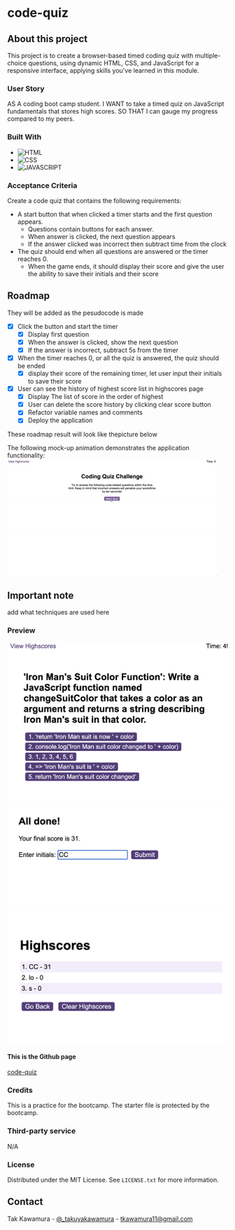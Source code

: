 # code-quiz

## About this project

This project is to create a browser-based timed coding quiz with multiple-choice questions, using dynamic HTML, CSS, and JavaScript for a responsive interface, applying skills you've learned in this module.

### User Story

AS A coding boot camp student.
I WANT to take a timed quiz on JavaScript fundamentals that stores high scores.
SO THAT I can gauge my progress compared to my peers.

### Built With

- ![HTML]
- ![CSS]
- ![JAVASCRIPT]

### Acceptance Criteria

Create a code quiz that contains the following requirements:

- A start button that when clicked a timer starts and the first question appears.
  - Questions contain buttons for each answer.
  - When answer is clicked, the next question appears
  - If the answer clicked was incorrect then subtract time from the clock
- The quiz should end when all questions are answered or the timer reaches 0.
  - When the game ends, it should display their score and give the user the ability to save their initials and their score

## Roadmap

They will be added as the pesudocode is made

- [x] Click the button and start the timer
  - [x] Display first question
  - [x] When the answer is clicked, show the next question
  - [x] If the answer is incorrect, subtract 5s from the timer
- [x] When the timer reaches 0, or all the quiz is answered, the quiz should be ended
  - [x] display their score of the remaining timer, let user input their initials to save their score
- [x] User can see the history of highest score list in highscores page
  - [x] Display The list of score in the order of highest
  - [x] User can delete the score history by clicking clear score button
  - [x] Refactor variable names and comments
  - [x] Deploy the application

These roadmap result will look like thepicture below

The following mock-up animation demonstrates the application functionality:
![Animation of code quiz. Presses button to start quiz. Clicks the button for the answer to each question, displays if answer was correct or incorrect. Quiz finishes and displays high scores. User adds their intials, then clears their intials and starts over.](./assets/guide/08-web-apis-challenge-demo.gif)

## Important note

add what techniques are used here

### Preview

![Preview](./assets/images/demo.png)
![Preview](./assets/images/demo2.png)
![Preview](./assets/images/demo3.png)

#### This is the Github page

[code-quiz](https://sebecjeanluc.github.io/code-quiz/)

### Credits

This is a practice for the bootcamp. The starter file is protected by the bootcamp.

### Third-party service

N/A

### License

Distributed under the MIT License. See `LICENSE.txt` for more information.

## Contact

Tak Kawamura - [@\_takuyakawamura](https://twitter.com/_takuyakawamura) - tkawamura11@gmail.com

<!-- MARKDOWN LINKS & IMAGES -->
<!-- https://www.markdownguide.org/basic-syntax/#reference-style-links -->

[HTML]: https://img.shields.io/badge/HTML-orange
[CSS]: https://img.shields.io/badge/CSS-blue
[JAVASCRIPT]: https://img.shields.io/badge/Javascript-yellow

